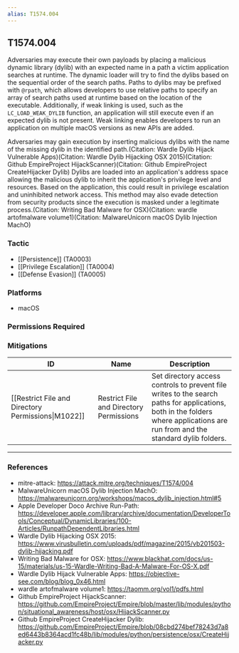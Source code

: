 ```yaml
---
alias: T1574.004
---
```


## T1574.004

Adversaries may execute their own payloads by placing a malicious dynamic library (dylib) with an expected name in a path a victim application searches at runtime. The dynamic loader will try to find the dylibs based on the sequential order of the search paths. Paths to dylibs may be prefixed with <code>@rpath</code>, which allows developers to use relative paths to specify an array of search paths used at runtime based on the location of the executable.  Additionally, if weak linking is used, such as the <code>LC_LOAD_WEAK_DYLIB</code> function, an application will still execute even if an expected dylib is not present. Weak linking enables developers to run an application on multiple macOS versions as new APIs are added.

Adversaries may gain execution by inserting malicious dylibs with the name of the missing dylib in the identified path.(Citation: Wardle Dylib Hijack Vulnerable Apps)(Citation: Wardle Dylib Hijacking OSX 2015)(Citation: Github EmpireProject HijackScanner)(Citation: Github EmpireProject CreateHijacker Dylib) Dylibs are loaded into an application's address space allowing the malicious dylib to inherit the application's privilege level and resources. Based on the application, this could result in privilege escalation and uninhibited network access. This method may also evade detection from security products since the execution is masked under a legitimate process.(Citation: Writing Bad Malware for OSX)(Citation: wardle artofmalware volume1)(Citation: MalwareUnicorn macOS Dylib Injection MachO)


### Tactic
- [[Persistence]] (TA0003)
- [[Privilege Escalation]] (TA0004)
- [[Defense Evasion]] (TA0005)

### Platforms
- macOS

### Permissions Required

### Mitigations

| ID | Name | Description |
| --- | --- | --- |
| [[Restrict File and Directory Permissions\|M1022]] | Restrict File and Directory Permissions | Set directory access controls to prevent file writes to the search paths for applications, both in the folders where applications are run from and the standard dylib folders. |


---
### References

- mitre-attack: https://attack.mitre.org/techniques/T1574/004
- MalwareUnicorn macOS Dylib Injection MachO: https://malwareunicorn.org/workshops/macos_dylib_injection.html#5
- Apple Developer Doco Archive Run-Path: https://developer.apple.com/library/archive/documentation/DeveloperTools/Conceptual/DynamicLibraries/100-Articles/RunpathDependentLibraries.html
- Wardle Dylib Hijacking OSX 2015: https://www.virusbulletin.com/uploads/pdf/magazine/2015/vb201503-dylib-hijacking.pdf
- Writing Bad Malware for OSX: https://www.blackhat.com/docs/us-15/materials/us-15-Wardle-Writing-Bad-A-Malware-For-OS-X.pdf
- Wardle Dylib Hijack Vulnerable Apps: https://objective-see.com/blog/blog_0x46.html
- wardle artofmalware volume1: https://taomm.org/vol1/pdfs.html
- Github EmpireProject HijackScanner: https://github.com/EmpireProject/Empire/blob/master/lib/modules/python/situational_awareness/host/osx/HijackScanner.py
- Github EmpireProject CreateHijacker Dylib: https://github.com/EmpireProject/Empire/blob/08cbd274bef78243d7a8ed6443b8364acd1fc48b/lib/modules/python/persistence/osx/CreateHijacker.py
